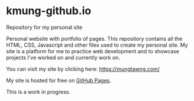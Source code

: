 # kmung-github.io
Repository for my personal site

Personal website with portfolio of pages.
This repository contains all the HTML, CSS, Javascript and other files used to create my personal site.
My site is a platform for me to practice web development and to showcase projects I've worked on and currently work on.

You can visit my site by clicking here: https://mungtawng.com/

My site is hosted for free on [GitHub Pages](https://pages.github.com/).

This is a work in progress.
